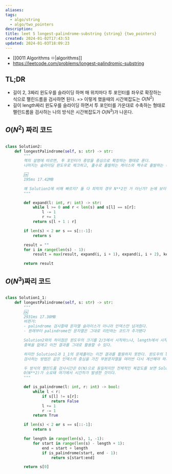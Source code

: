 ```yaml
---
aliases: 
tags:
  - algo/string
  - algo/two_pointers
description: 
title: leet 5 longest-palindrome-substring {string} {two_pointers}
created: 2024-01-02T17:43:53
updated: 2024-01-03T18:09:23
---
```

- [[0011 Algorithms ♾️|algorithms]]
- <https://leetcode.com/problems/longest-palindromic-substring>

## TL;DR

- 길이 2, 3짜리 윈도우를 슬라이딩 하며 매 위치마다 투 포인터를 좌우로 확장하는 식으로 팰린드롬을 검사하면 된다. => 이렇게 했을때의 시간복잡도는 $O(N^2)$
- 길이 length짜리 윈도우를 슬라이딩 하면서 투 포인터를 가운대로 수축하는 형태로 팰린드롬을 검사하는 나의 방식은 시간복잡도가 $O(N^3)$가 나온다.

## $O(N^2)$ 짜리 코드

```python

class Solution2:
    def longestPalindrome(self, s: str) -> str:
        """
        책의 설명에 따르면, 투 포인터가 중앙을 중심으로 확장하는 형태로 푼다.
        나머지는 슬라이딩 윈도우로 체크하고, 홀수로 출발하는 케이스와 짝수로 출발하는 케이스 모두 다해서 max를 구한다.

        🆗
        195ms 17.42MB

        왜 Solution1에 비해 빠르지? 둘 다 최악의 경우 N**2인 거 아닌가? 눈에 보이는 차이점이라곤 수축과 확장인데,
        """

        def expand(l: int, r: int) -> str:
            while l >= 0 and r < len(s) and s[l] == s[r]:
                l -= 1
                r += 1
            return s[l + 1 : r]

        if len(s) < 2 or s == s[::-1]:
            return s

        result = ""
        for i in range(len(s) - 1):
            result = max(result, expand(i, i + 1), expand(i, i + 2), key=len)

        return result
```

## $O(N^3)$짜리 코드

```python

class Solution1_1:
    def longestPalindrome(self, s: str) -> str:
        """
        🆗
        2931ms 17.38MB
        바뀐거: 
        - palindrome 검사할때 문자열 슬라이스가 아니라 인덱스만 넘겨줬다. 
        - 원래부터 palindrome인 문자열은 그대로 리턴하는 코드가 추가됐다

        Solution2와의 차이점은 윈도우의 크기를 2/3에서 시작하느냐, length에서 시작하느냐에 있다. 윈도우의 크기를 확장하는 방향은 
        중복을 없애고 이전 결과를 그대로 활용할 수 있다.

        하지만 Solution1과 1_1의 문제풀이는 이전 결과를 활용하지 못한다. 윈도우의 length를 먼저 정하고 슬라이딩 하면서 각각에 대하여
        검사하는 방법은 같은 인덱스의 중심을 가진 부분문자열을 여러번 다시 계산해야 하기 때문에 시간복잡도에 N을 더 곱하게 된다.

        두 방식의 팰린드롬 검사시간은 O(N)으로 동일하지만 전체적인 복잡도를 보면 Solution 1과 1_1은 O(N**3)이 소요됐고, Solution2는
        O(N**2)가 소요돼 여기에서 시간차가 발생한 것이다.
        """

        def is_palindrome(l: int, r: int) -> bool:
            while l < r:
                if s[l] != s[r]:
                    return False
                l += 1
                r -= 1
            return True

        if len(s) < 2 or s == s[::-1]:
            return s

        for length in range(len(s), 1, -1):
            for start in range(len(s) - length + 1):
                end = start + length
                if is_palindrome(start, end - 1):
                    return s[start:end]

        return s[0]
```
